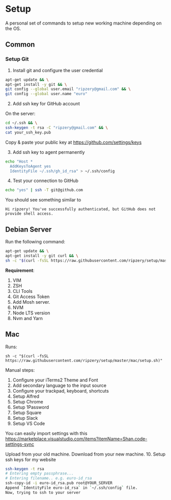 # Setup

A personal set of commands to setup new working machine depending on the OS.

## Common

### Setup Git

1. Install git and configure the user credential

```bash
apt-get update && \
apt-get install -y git && \
git config --global user.email "ripzery@gmail.com" && \
git config --global user.name "euro"
```

2. Add ssh key for GitHub account

On the server:

```bash
cd ~/.ssh && \
ssh-keygen -t rsa -C "ripzery@gmail.com" && \
cat your_ssh_key.pub
```
Copy & paste your public key at https://github.com/settings/keys

3. Add ssh key to agent permanently

```bash
echo "Host *
  AddKeysToAgent yes
  IdentityFile ~/.ssh/gh_id_rsa" > ~/.ssh/config
```

4. Test your connection to GitHub

```bash
echo "yes" | ssh -T git@github.com
```

You should see something similar to

```
Hi ripzery! You've successfully authenticated, but GitHub does not provide shell access.
```

## Debian Server

Run the following command:

```bash
apt-get update && \
apt-get install -y git curl && \
sh -c "$(curl -fsSL https://raw.githubusercontent.com/ripzery/setup/master/debian/setup.sh)"
```

**Requirement**:

1. VIM
2. ZSH
3. CLI Tools
4. Git Access Token
5. Add Mosh server. 
6. NVM
7. Node LTS version
8. Nvm and Yarn

## Mac

Runs:

`sh -c "$(curl -fsSL https://raw.githubusercontent.com/ripzery/setup/master/mac/setup.sh)"`

Manual steps:

1. Configure your iTerms2 Theme and Font
2. Add secondary language to the input source
3. Configure your trackpad, keyboard, shortcuts
4. Setup Alfred
5. Setup Chrome
6. Setup 1Password
7. Setup Square 
8. Setup Slack
9. Setup VS Code

You can easily import settings with this https://marketplace.visualstudio.com/items?itemName=Shan.code-settings-sync

Upload from your old machine. Download from your new machine.
10. Setup ssh keys for my website
```bash
ssh-keygen -t rsa
# Entering empty passphrase...
# Entering filename.. e.g. euro-id_rsa
ssh-copy-id -i euro-id_rsa.pub root@YOUR_SERVER
Append `IdentityFile euro-id_rsa` in `~/.ssh/config` file.
Now, trying to ssh to your server
```
